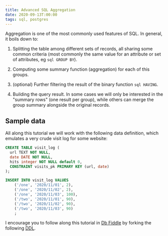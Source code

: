 ```yaml
---
title: Advanced SQL Aggregation
date: 2020-09-13T:00:00
tags: sql, postgres
---
```


Aggregation is one of the most commonly used features of SQL. In general, it
boils down to:

1. Splitting the table among different sets of records, all sharing
some common criteria (most commonly the same value for an attribute or set of
attributes, eg ```sql GROUP BY```).

2. Computing some summary function (aggregation) for each of this groups.

3. (optional) Further filtering the result of the binary function ```sql HAVING```.

4. Building the query result. In some cases we will only be interested in the "summary rows" (one result per group),
   while others can merge the group summary alongside the original records.

## Sample data

All along this tutorial we will work with the following data definition, which
emulates a very crude visit log for some website:

```sql
CREATE TABLE visit_log (
  url TEXT NOT NULL,
  date DATE NOT NULL,
  hits integer NOT NULL default 0,
  CONSTRAINT visits_pk PRIMARY KEY (url, date)
);

INSERT INTO visit_log VALUES
	('/one', '2020/11/01', 2),
    ('/one', '2020/11/02', 2),
    ('/one', '2020/11/03', 100),
	('/two', '2020/11/01', 90),
    ('/two', '2020/11/02', 90),
    ('/two', '2020/11/03', 90)
    ;
```

I encourage you to follow along this tutorial in [Db
Fiddle](https://www.db-fiddle.com/) by forking the following
[DDL](https://www.db-fiddle.com/f/3DA3J6nqcCPnhDGB52Nqn6/0).




[](https://www.db-fiddle.com/f/jQf6NDVPVzjmcm3dyfzGt3/5)

